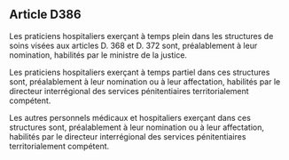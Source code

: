 Article D386
----
Les praticiens hospitaliers exerçant à temps plein dans les structures de soins
visées aux articles D. 368 et D. 372 sont, préalablement à leur nomination,
habilités par le ministre de la justice.

Les praticiens hospitaliers exerçant à temps partiel dans ces structures sont,
préalablement à leur nomination ou à leur affectation, habilités par le
directeur interrégional des services pénitentiaires territorialement compétent.

Les autres personnels médicaux et hospitaliers exerçant dans ces structures
sont, préalablement à leur nomination ou à leur affectation, habilités par le
directeur interrégional des services pénitentiaires territorialement compétent.
